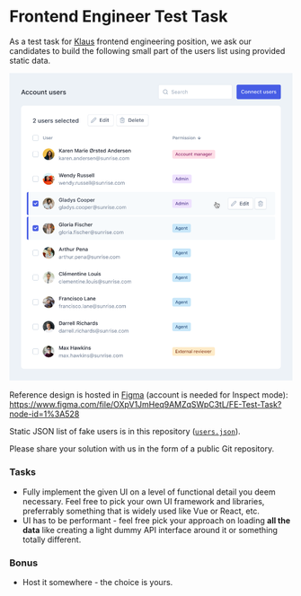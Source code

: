 # Frontend Engineer Test Task

As a test task for [Klaus](https://www.klausapp.com) frontend engineering position, we ask our candidates to build the following small part of the users list using provided static data.

<img src="./reference.png" alt="Reference" width="780" />

Reference design is hosted in [Figma](https://www.figma.com/) (account is needed for Inspect mode):
https://www.figma.com/file/OXpV1JmHeq9AMZqSWpC3tL/FE-Test-Task?node-id=1%3A528

Static JSON list of fake users is in this repository ([`users.json`](users.json)).

Please share your solution with us in the form of a public Git repository.

### Tasks

* Fully implement the given UI on a level of functional detail you deem necessary. Feel free to pick your own UI framework and libraries, preferrably something that is widely used like Vue or React, etc.
* UI has to be performant - feel free pick your approach on loading **all the data** like creating a light dummy API interface around it or something totally different.

### Bonus
* Host it somewhere - the choice is yours.
